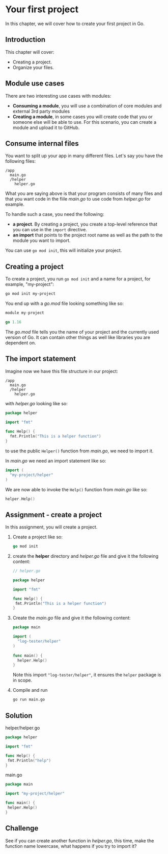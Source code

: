 # Your first project

In this chapter, we will cover how to create your first project in Go.

## Introduction

This chapter will cover:

- Creating a project.
- Organize your files.

## Module use cases

There are two interesting use cases with modules:

- **Consuming a module**, you will use a combination of core modules and external 3rd party modules
- **Creating a module**, in some cases you will create code that you or someone else will be able to use. For this scenario, you can create a module and upload it to GitHub.

## Consume internal files

You want to split up your app in many different files. Let's say you have the following files:

```output
/app
  main.go
  /helper
    helper.go 
```

What you are saying above is that your program consists of many files and that you want code in the fiile *main.go* to use code from *helper.go* for example.

To handle such a case, you need the following:

- **a project**. By creating a project, you create a top-level reference that you can use in the `import` directive.
- **an import** that points to the project root name as well as the path to the module you want to import.

You can use `go mod init`, this will initialize your project.

## Creating a project

To create a project, you run `go mod init` and a name for a project, for example, "my-project":

   ```bash
   go mod init my-project
   ```

   You end up with a *go.mod* file looking something like so:

   ```go
   module my-project

   go 1.16
   ```

   The *go.mod* file tells you the name of your project and the currently used version of Go. It can contain other things as well like libraries you are dependent on.

## The import statement

Imagine now we have this file structure in our project:

```output
/app
  main.go
  /helper
    helper.go 
```

with *helper.go* looking like so:

```go
package helper
    
import "fmt"

func Help() {
  fmt.Println("This is a helper function")
}
```

to use the public `Helper()` function from *main.go*, we need to import it.

In *main.go* we need an import statement like so:

```go
import (
  "my-project/helper"
)
```

We are now able to invoke the `Help()` function from *main.go* like so:

```go
helper.Help()
```

## Assignment - create a project

In this assignment, you will create a project.

1. Create a project like so:

    ```go
    go mod init
    ```

1. create the **helper** directory and *helper.go* file and give it the following content:

    ```go
    // helper.go
    
    package helper
    
    import "fmt"
    
    func Help() {
     fmt.Println("This is a helper function")
    }
    ```

1. Create the *main.go* file and give it the following content:

   ```go
   package main

   import (
     "log-tester/helper"
   )
    
   func main() {
     helper.Help()
   }
   ```

   Note this import `"log-tester/helper"`, it ensures the `helper` package is in scope.

1. Compile and run

   ```bash
   go run main.go
   ```

## Solution

helper/helper.go

```go
package helper

import "fmt"

func Help() {
 fmt.Println("help")
}
```

main.go

```go
package main

import "my-project/helper"

func main() {
 helper.Help()
}
```

## Challenge

See if you can create another function in *helper.go*, this time, make the function name lowercase, what happens if you try to import it?
